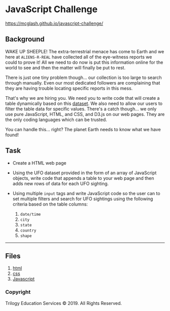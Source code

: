 # JavaScript Challenge

https://mcglash.github.io/javascript-challenge/

## Background

WAKE UP SHEEPLE! The extra-terrestrial menace has come to Earth and we here at `ALIENS-R-REAL` have collected all of the eye-witness reports we could to prove it! All we need to do now is put this information online for the world to see and then the matter will finally be put to rest.

There is just one tiny problem though... our collection is too large to search through manually. Even our most dedicated followers are complaining that they are having trouble locating specific reports in this mess.

That's why we are hiring you. We need you to write code that will create a table dynamically based on this [dataset](StarterCode/static/js/data.js). We also need to allow our users to filter the table data for specific values. There's a catch though... we only use pure JavaScript, HTML, and CSS, and D3.js on our web pages. They are the only coding languages which can be trusted.

You can handle this... right? The planet Earth needs to know what we have found!

## Task

* Create a  HTML web page 

* Using the UFO dataset provided in the form of an array of JavaScript objects, write code that appends a table to your web page and then adds new rows of data for each UFO sighting.

* Using multiple `input` tags and write JavaScript code so the user can to set multiple filters and search for UFO sightings using the following criteria based on the table columns:

  1. `date/time`
  2. `city`
  3. `state`
  4. `country`
  5. `shape`
- - -
## Files
  1. [html](StarterCode/index.html)
  2. [css](StarterCode/static/css/style.css)
  3. [Javascript](StarterCode/static/js/app.js)

### Copyright

Trilogy Education Services © 2019. All Rights Reserved.
